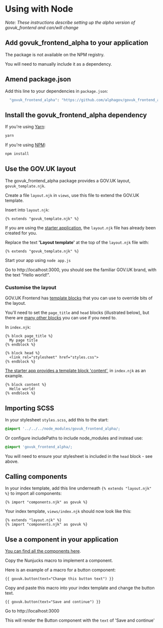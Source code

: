 # Using with Node

*Note: These instructions describe setting up the alpha version of govuk_frontend and can/will change*

## Add govuk_frontend_alpha to your application

The package is not available on the NPM registry.

You will need to manually include it as a dependency.

## Amend package.json

Add this line to your dependencies in `package.json`:

```bash
  "govuk_frontend_alpha": "https://github.com/alphagov/govuk_frontend_alpha/releases/download/0.0.1-alpha/govuk_frontend_alpha-0.0.1-npm.tgz"
```

## Install the govuk_frontend_alpha dependency

If you're using [Yarn](https://yarnpkg.com/):

```bash
yarn
```

If you're using [NPM](https://www.npmjs.com/):

```bash
npm install
```

## Use the GOV.UK layout

The govuk_frontend_alpha package provides a GOV.UK layout, `govuk_template.njk`.

Create a file `layout.njk` in `views`, use this file to extend the GOV.UK template.

Insert into `layout.njk`:

```nunjucks
{% extends "govuk_template.njk" %}
```

If you are using the [starter application](https://github.com/alphagov/govuk-frontend-alpha-starter-kit-node), the `layout.njk` file has already been created for you.

Replace the text **'Layout template'** at the top of the `layout.njk` file with:

```nunjucks
{% extends "govuk_template.njk" %}
```

Start your app using `node app.js`

Go to http://localhost:3000, you should see the familiar GOV.UK brand, with the text "Hello world!".

### Customise the layout

GOV.UK Frontend has [template blocks](https://mozilla.github.io/nunjucks/templating.html#block) that you can use to override bits of the layout.

You'll need to set the `page_title` and `head` blocks (illustrated below), but there are [many other blocks](template-blocks.md) you can use if you need to.

In `index.njk`:

```nunjucks
{% block page_title %}
  My page title
{% endblock %}
```

```nunjucks
{% block head %}
  <link rel="stylesheet" href="styles.css">
{% endblock %}
```

[The starter app provides a template block 'content'](https://github.com/alphagov/govuk-frontend-alpha-starter-kit-node/blob/master/views/index.njk#L3), in `index.njk` as an example.

```nunjucks
{% block content %}
  Hello world!
{% endblock %}
```

## Importing SCSS

In your stylesheet `styles.scss`, add this to the start:

```scss
@import '../../../node_modules/govuk_frontend_alpha/;
```

Or configure includePaths to include node_modules and instead use:

```scss
@import 'govuk_frontend_alpha/;
```

You will need to ensure your stylesheet is included in the `head` block - see above.

## Calling components

In your index template, add this line underneath `{% extends "layout.njk" %}` to import all components:

```nunjucks
{% import "components.njk" as govuk %}
```

Your index template, `views/index.njk` should now look like this:

```nunjucks
{% extends "layout.njk" %}
{% import "components.njk" as govuk %}
```

## Use a component in your application

[You can find all the components here](http://govuk-frontend-alpha.herokuapp.com/).

Copy the Nunjucks macro to implement a component.

Here is an example of a macro for a button component:

```nunjucks
{{ govuk.button(text="Change this button text") }}
```

Copy and paste this macro into your index template and change the button text.

```nunjucks
{{ govuk.button(text="Save and continue") }}
```

Go to http://localhost:3000

This will render the Button component with the `text` of 'Save and continue'
